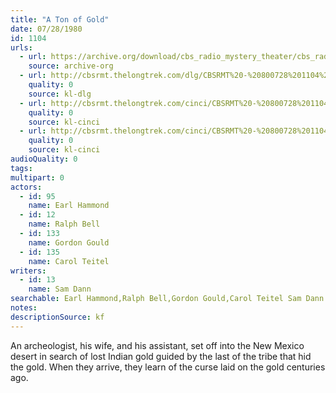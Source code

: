 ```yaml
---
title: "A Ton of Gold"
date: 07/28/1980
id: 1104
urls: 
  - url: https://archive.org/download/cbs_radio_mystery_theater/cbs_radio_mystery_theater-1101-1150.zip/cbs_radio_mystery_theater-1101-1150%2Fcbsrmt_1104_a_ton_of_gold.mp3
    source: archive-org
  - url: http://cbsrmt.thelongtrek.com/dlg/CBSRMT%20-%20800728%201104%20A%20Ton%20of%20Gold.mp3
    quality: 0
    source: kl-dlg
  - url: http://cbsrmt.thelongtrek.com/cinci/CBSRMT%20-%20800728%201104%20A%20Ton%20Of%20Gold_cinci.mp3
    quality: 0
    source: kl-cinci
  - url: http://cbsrmt.thelongtrek.com/cinci/CBSRMT%20-%20800728%201104%20A%20Ton%20Of%20Gold_cinci.mp3
    quality: 0
    source: kl-cinci
audioQuality: 0
tags: 
multipart: 0
actors:  
  - id: 95
    name: Earl Hammond  
  - id: 12
    name: Ralph Bell  
  - id: 133
    name: Gordon Gould  
  - id: 135
    name: Carol Teitel
writers:  
  - id: 13
    name: Sam Dann
searchable: Earl Hammond,Ralph Bell,Gordon Gould,Carol Teitel Sam Dann
notes: 
descriptionSource: kf
---
```

An archeologist, his wife, and his assistant, set off into the New Mexico desert in search of lost Indian gold guided by the last of the tribe that hid the gold. When they arrive, they learn of the curse laid on the gold centuries ago.